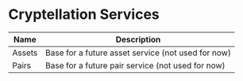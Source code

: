 # Cryptellation Services

| Name   | Description                                                         |
| ------ | ------------------------------------------------------------------- |
| Assets | Base for a future asset service (not used for now)                  |
| Pairs  | Base for a future pair service (not used for now)                   |